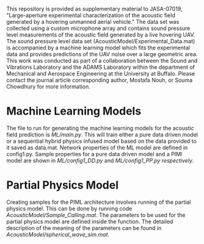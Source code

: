 This repository is provided as supplementary material to JASA-07019, "Large-aperture experimental characterization of the acoustic field generated by a hovering unmanned aerial vehicle." The data set was collected using a custom microphone array and contains sound pressure level measurements of the acoustic field generated by a live hovering UAV. The sound pressure level data set (AcousticModel/Experimental_Data.mat) is accompanied by a machine learning model which fits the experimental data and provides predictions of the UAV noise over a large geometric area. This work was conducted as part of a collaboration between the Sound and Vibrations Laboratory and the ADAMS Laboratory within the department of Mechanical and Aerospace Engineering at the University at Buffalo. Please contact the journal article corresponding author, Mostafa Nouh, or Souma Chowdhury for more information.

# Machine Learning Models
The file to run for generating the machine learning models for the acoustic field prediction is _ML/main.py_. This will train either a pure data driven model or a sequential hybrid physics infused model based on the data provided to it saved as data.mat. Network properties of the ML model are defined in config1.py. Sample properties for a pure data driven model and a PIMl model are shown in _ML/config1\_DD.py_ and _ML/config1\_PP.py respectively_.

# Partial Physics Model
Creating samples for the PIML architecture involves running of the partial physics model. This can be done by running code _AcousticModel/Sample\_Calling.mat_. The parameters to be used for the partial physics model are defined inside the function. The detailed description of the meaning of the parameters can be found in _AcousticModel/spherical\_wave\_sim.mat_.
